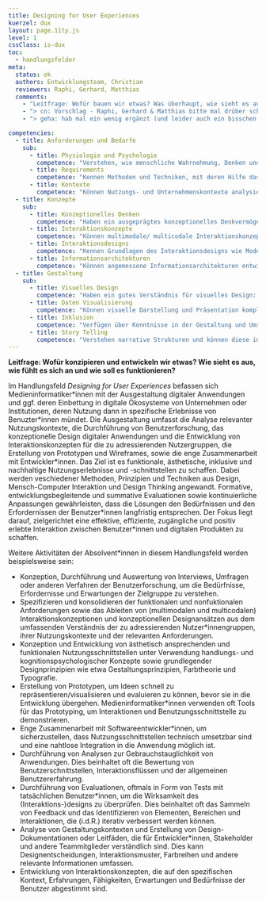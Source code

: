 ```yaml
---
title: Designing for User Experiences
kuerzel: dux
layout: page.11ty.js
level: 1
cssClass: is-dux
toc:
  - handlungsfelder
meta:
  status: ok
  authors: Entwicklungsteam, Christian
  reviewers: Raphi, Gerhard, Matthias
  comments:
    - "Leitfrage: Wofür bauen wir etwas? Was überhaupt, wie sieht es aus, wie fühlt es sich an und wie soll es funktionieren?"
    - "> cn: Vorschlag - Raphi, Gerhard & Matthias bitte mal drüber schauen"
    - "> geha: hab mal ein wenig ergänzt (und leider auch ein bisschen an den Kompetenzen rumgeschrieben  -> Benutzerflüsse durch Handlungs- und Interaktionsflüssen ersetzt und Zugänglichkeit reingenommen)"

competencies:
  - title: Anforderungen und Bedarfe
    sub:
      - title: Physiologie und Psychologie
        competence: "Verstehen, wie menschliche Wahrnehmung, Denken und Handeln, Kommunikation und Interaktion funktioniert."
      - title: Requirements
        competence: "Kennen Methoden und Techniken, mit deren Hilfe das Verhalten, die Bedürfnisse, Erfordernisse und die Erwartungen der BenutzerInnen verstanden, erfasst und nutzbar gemacht werden können und können diese anwenden."
      - title: Kontexte
        competence: "Können Nutzungs- und Unternehmenskontexte analysieren und deren Auswirkungen auf Medienwahl und -ausgestaltung erörtern."
  - title: Konzepte
    sub:
      - title: Konzeptionelles Denken
        competence: "Haben ein ausgeprägtes konzeptionelles Denkvermögen entwickelt, um komplexe Probleme zu analysieren, innovative Lösungsansätze zu konzipieren und diese in verständliche und erfahrbare Konzepte zu überführen."
      - title: Interaktionskonzepte
        competence: "Können multimodale/ multicodale Interaktionskonzepte unter Berücksichtigung von Benutzercharakteristika, zu adressierenden Nutzungskontexten, ggf. regulatorischer Rahmenbedingungen (z.B. Accessibility), Designzielsetzungen etc. erarbeiten."
      - title: Interaktionsdesigns
        competence: "Kennen Grundlagen des Interaktionsdesigns wie Modellierung von Handlungs- und Interaktionsflüssen, Erstellung von Wireframes und Prototypen, etc. und können diese in konkreten Projekten anwenden."
      - title: Informationsarchitekturen
        competence: "Können angemessene Informationsarchitekturen entwicklen, evaluieren, iterieren und optimieren."
  - title: Gestaltung
    sub:
      - title: Visuelles Design
        competence: "Haben ein gutes Verständnis für visuelles Design: Farbe, Typografie, Layout, visuelle Hierarchisierung, Designsysteme etc."
      - title: Daten Visualisierung
        competence: "Können visuelle Darstellung und Präsentation komplexer Daten und Informationen für verschiedene Zielgruppen konzipieren und erstellen."
      - title: Inklusion
        competence: "Verfügen über Kenntnisse in der Gestaltung und Umsetzung barrierefreier, inklusiver und zugänglicher Interaktionen, Systeme und Medienprodukte."
      - title: Story Telling
        competence: "Verstehen narrative Strukturen und können diese in unterschiedlichen Medien und Kontexten zum Storytelling einsetzen."
---
```



**Leitfrage: Wofür konzipieren und entwickeln wir etwas? Wie sieht es aus, wie fühlt es sich an und wie soll es funktionieren?**

Im Handlungsfeld *Designing for User Experiences* befassen sich Medieninformatiker\*innen mit der Ausgestaltung digitaler Anwendungen und ggf. deren Einbettung in digitale Ökosysteme von Unternehmen oder Institutionen, deren Nutzung dann in spezifische Erlebnisse von Benuzter\*innen mündet. Die Ausgestaltung umfasst die Analyse relevanter Nutzungskontexte, die Durchführung von Benutzerforschung, das konzeptionelle Design digitaler Anwendungen und die Entwicklung von Interaktionskonzepten für die zu adressierenden Nutzergruppen, die Erstellung von Prototypen und Wireframes, sowie die enge Zusammenarbeit mit Entwickler\*innen. Das Ziel ist es funktionale, ästhetische, inklusive und nachhaltige Nutzungserlebnisse und -schnittstellen zu schaffen. Dabei werden veschiedener Methoden, Prinzipien und Techniken aus Design, Mensch-Computer Interaktion und Design Thinking angewandt. 
Formative, entwicklungsbegleitende und summative Evaluationen sowie kontinuierliche Anpassungen gewährleisten, dass die Lösungen den Bedürfnissen und den Erfordernissen der Benutzer\*innen langfristig entsprechen. Der Fokus liegt darauf, zielgerichtet eine effektive, effiziente, zugängliche und positiv erlebte Interaktion zwischen Benutzer\*innen und digitalen Produkten zu schaffen.

Weitere Aktivitäten der Absolvent\*innen in diesem Handlungsfeld werden beispielsweise sein:

- Konzeption, Durchführung und Auswertung von Interviews, Umfragen oder anderen Verfahren der Benutzerforschung, um die Bedürfnisse, Erfordernisse und Erwartungen der Zielgruppe zu verstehen.
- Spezifizieren und konsolidieren der funktionalen und nonfuktionalen Anforderungen sowie das Ableiten von (multimodalen und multicodalen) Interaktionskonzeptionen und konzeptionellen Designansätzen aus dem umfassenden Verständnis der zu adressierenden Nutzer\*innengruppen, ihrer Nutzungskontexte und der relevanten Anforderungen.
- Konzeption und Entwicklung von ästhetisch ansprechenden und funktionalen Nutzungsschnittstellen unter Verwendung handlungs- und kognitionspsychologischer Konzepte sowie grundlegender Designprinzipien wie etwa Gestaltungsprinzipien, Farbtheorie und Typografie.
- Erstellung von Prototypen, um Ideen schnell zu repräsentieren/visualisieren und evaluieren zu können, bevor sie in die Entwicklung übergehen. Medieninformatiker\*innen verwenden oft Tools für das Prototyping, um Interaktionen und Benutzungsschnittstelle zu demonstrieren.
- Enge Zusammenarbeit mit Softwareentwickler\*innen, um sicherzustellen, dass Nutzungsschnittstellen technisch umsetzbar sind und eine nahtlose Integration in die Anwendung möglich ist.
- Durchführung von Analysen zur Gebrauchstauglichkeit von Anwendungen. Dies beinhaltet oft die Bewertung von Benutzerschnittstellen, Interaktionsflüssen und der allgemeinen Benutzererfahrung.
- Durchführung von Evaluationen, oftmals in Form von Tests mit tatsächlichen Benutzer\*innen, um die Wirksamkeit des (Interaktions-)designs zu überprüfen. Dies beinhaltet oft das Sammeln von Feedback und das Identifizieren von Elementen, Bereichen und Interaktionen, die (i.d.R.) iterativ verbessert werden können.
- Analyse von Gestaltungskontexten und Erstellung von Design-Dokumentationen oder Leitfäden, die für Entwickler\*innen, Stakeholder und andere Teammitglieder verständlich sind. Dies kann Designentscheidungen, Interaktionsmuster, Farbreihen und andere relevante Informationen umfassen.
- Entwicklung von Interaktionskonzepten, die auf den spezifischen Kontext, Erfahrungen, Fähigkeiten, Erwartungen und Bedürfnisse der Benutzer abgestimmt sind.